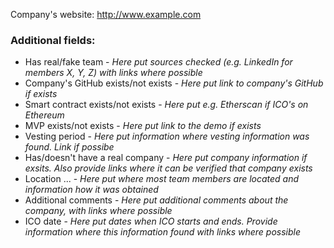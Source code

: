 Company's website: http://www.example.com

### Additional fields:
- Has real/fake team - *Here put sources checked (e.g. LinkedIn for members X, Y, Z) with links where possible*
- Company's GitHub exists/not exists - *Here put link to company's GitHub if exists*
- Smart contract exists/not exists - *Here put e.g. Etherscan if ICO's on Ethereum*
- MVP exists/not exists - *Here put link to the demo if exists*
- Vesting period - *Here put information where vesting information was found. Link if possibe*
- Has/doesn't have a real company - *Here put company information if exsits. Also provide links where it can be verified that company exists*
- Location ... - *Here put where most team members are located and information how it was obtained*
- Additional comments - *Here put additional comments about the company, with links where possible*
- ICO date - *Here put dates when ICO starts and ends. Provide information where this information found with links where possible*
